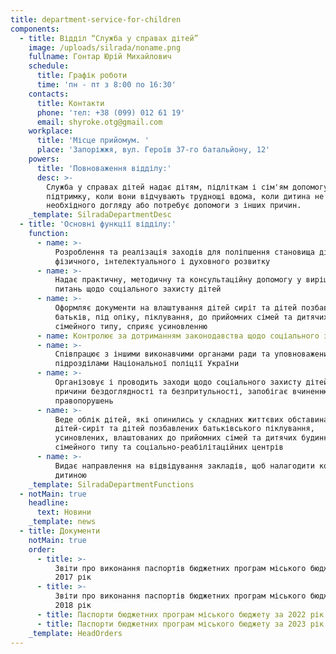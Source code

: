 ```yaml
---
title: department-service-for-children
components:
  - title: Відділ “Служба у справах дітей”
    image: /uploads/silrada/noname.png
    fullname: Гонтар Юрій Михайлович
    schedule:
      title: Графік роботи
      time: 'пн - пт з 8:00 по 16:30'
    contacts:
      title: Контакти
      phone: 'тел: +38 (099) 012 61 19'
      email: shyroke.otg@gmail.com
    workplace:
      title: 'Місце прийомум. '
      place: 'Запоріжжя, вул. Героїв 37-го батальйону, 12'
    powers:
      title: 'Повноваження відділу:'
      desc: >-
        Служба у справах дітей надає дітям, підліткам і сім'ям допомогу й
        підтримку, коли вони відчувають труднощі вдома, коли дитина не отримує
        необхідного догляду або потребує допомоги з інших причин.
    _template: SilradaDepartmentDesc
  - title: 'Основні функції відділу:'
    function:
      - name: >-
          Розроблення та реалізація заходів для поліпшення становища дітей, їх
          фізичного, інтелектуального і духовного розвитку
      - name: >-
          Надає практичну, методичну та консультаційну допомогу у вирішенні
          питань щодо соціального захисту дітей
      - name: >-
          Оформляє документи на влаштування дітей сиріт та дітей позбавлених
          батьків, під опіку, піклування, до прийомних сімей та дитячих будинків
          сімейного типу, сприяє усиновленню
      - name: Контролює за дотриманням законодавства щодо соціального захисту дітей.
      - name: >-
          Співпрацює з іншими виконавчими органами ради та уповноваженими
          підрозділами Національної поліції України
      - name: >-
          Організовує і проводить заходи щодо соціального захисту дітей, виявляє
          причини бездоглядності та безпритульності, запобігає вчиненню дітьми
          правопорушень
      - name: >-
          Веде облік дітей, які опинились у складних життєвих обставинах,
          дітей-сиріт та дітей позбавлених батьківського піклування,
          усиновлених, влаштованих до прийомних сімей та дитячих будинків
          сімейного типу та соціально-реабілітаційних центрів
      - name: >-
          Видає направлення на відвідування закладів, щоб налагодити контакт з
          дитиною
    _template: SilradaDepartmentFunctions
  - notMain: true
    headline:
      text: Новини
    _template: news
  - title: Документи
    notMain: true
    order:
      - title: >-
          Звіти про виконання паспортів бюджетних програм міського бюджету за
          2017 рік
      - title: >-
          Звіти про виконання паспортів бюджетних програм міського бюджету за
          2018 рік
      - title: Паспорти бюджетних програм міського бюджету за 2022 рік
      - title: Паспорти бюджетних програм міського бюджету за 2023 рік
    _template: HeadOrders
---
```


